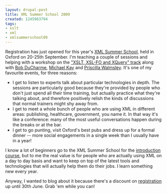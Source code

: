 ```yaml
---
layout: drupal-post
title: XML Summer School 2009
created: 1245963794
tags:
- xslt
- xml
- xmlsummerschool09
---
```

Registration has just opened for this year's [XML Summer School](http://xmlsummerschool.com/), held in Oxford on 20-25th September. I'm teaching a couple of sessions and helping with a workshop on the ["XSLT, XSL-FO and XQuery" track](http://xmlsummerschool.com/curriculum2009/xslt-xsl-fo-and-xquery/) along with [Bob DuCharme](http://www.snee.com/bob/), [Michael Kay](http://saxonica.blogharbor.com/blog/cmd=view_user/username=mhkay) and [Priscilla Walmsley](http://www.datypic.com/). It's one of my favourite events, for three reasons:

  * I get to listen to experts talk about particular technologies in depth. The sessions are particularly good because they're provided by people who don't just spend all their time training, but actually practice what they're talking about, and therefore positively relish the kinds of discussions that normal trainers might shy away from.
  * I get to meet a whole bunch of people who are using XML in different areas: publishing, healthcare, government, you name it. In that way it's like a conference: many of the most useful conversations happen during the breaks or at the bar.
  * I get to go punting, visit Oxford's best pubs and dress up for a formal dinner -- more social engagements in a single week than I usually have in a year!

I know a lot of beginners go to the XML Summer School for the [introduction course](http://xmlsummerschool.com/curriculum2009/hands-on-intro/), but to me the real value is for people who are actually using XML on a day to day basis and want to keep on top of the latest tools and technologies that will actually help them do their jobs. I learn something new every year.

Anyway, I wanted to blog about it because there's a discount on [registration](http://xmlsummerschool.com/registration2009/) up until 30th June. Grab 'em while you can!

<!--break-->
